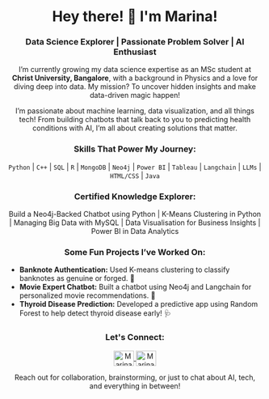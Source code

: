 <h1 align="center">Hey there! 👋 I'm Marina!</h1>
<h3 align="center">Data Science Explorer | Passionate Problem Solver | AI Enthusiast</h3>

<p align="center">
  I’m currently growing my data science expertise as an MSc student at <b>Christ University, Bangalore</b>, with a background in Physics and a love for diving deep into data. My mission? To uncover hidden insights and make data-driven magic happen!
</p>

<p align="center">
  I’m passionate about machine learning, data visualization, and all things tech! From building chatbots that talk back to you to predicting health conditions with AI, I’m all about creating solutions that matter.
</p>

<h3 align="center">Skills That Power My Journey:</h3>
<p align="center">
  <code>Python</code> | <code>C++</code> | <code>SQL</code> | <code>R</code> | <code>MongoDB</code> | <code>Neo4j</code> | <code>Power BI</code> | <code>Tableau</code> | <code>Langchain</code> | <code>LLMs</code> | <code>HTML/CSS</code> | <code>Java</code>
</p>

<h3 align="center">Certified Knowledge Explorer:</h3>
<p align="center">
  Build a Neo4j-Backed Chatbot using Python | K-Means Clustering in Python | Managing Big Data with MySQL | Data Visualisation for Business Insights | Power BI in Data Analytics
</p>

<h3 align="center">Some Fun Projects I’ve Worked On:</h3>
<ul>
  <li><b>Banknote Authentication:</b> Used K-means clustering to classify banknotes as genuine or forged. 💸</li>
  <li><b>Movie Expert Chatbot:</b> Built a chatbot using Neo4j and Langchain for personalized movie recommendations. 🎥</li>
  <li><b>Thyroid Disease Prediction:</b> Developed a predictive app using Random Forest to help detect thyroid disease early! 🩺</li>
</ul>

<h3 align="center">Let's Connect:</h3>
<p align="center">
  <a href="https://linkedin.com/in/marina-ts-446939212" target="blank">
    <img align="center" src="https://cdn.jsdelivr.net/npm/simple-icons@v3/icons/linkedin.svg" alt="Marina's LinkedIn" height="30" width="40" />
  </a>
  <a href="https://github.com/Betelrigel" target="blank">
    <img align="center" src="https://cdn.jsdelivr.net/npm/simple-icons@v3/icons/github.svg" alt="Marina's GitHub" height="30" width="40" />
  </a>
</p>

<p align="center">
  Reach out for collaboration, brainstorming, or just to chat about AI, tech, and everything in between!
</p>


